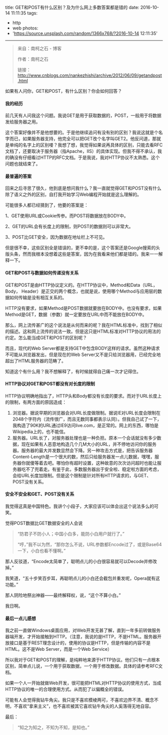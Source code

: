 title: GET和POST有什么区别？及为什么网上多数答案都是错的
date: 2016-10-14 11:11:35
tags:
  - http
  - web
photos:  
  - 'https://source.unsplash.com/random/1366x768/?2016-10-14 12:11:35'
---
> 来自：南柯之石 - 博客
>
> 作者：南柯之石
>
> 链接：http://www.cnblogs.com/nankezhishi/archive/2012/06/09/getandpost.html

如果有人问你，GET和POST，有什么区别？你会如何回答？
<!--more-->
#### 我的经历

前几天有人问我这个问题。我说GET是用于获取数据的，POST，一般用于将数据发给服务器之用。

这个答案好像并不是他想要的。于是他继续追问有没有别的区别？我说这就是个名字而已，如果服务器支持，他完全可以把GET改个名字叫GET2。他反问道，那就是单纯的名字上的区别喽？我想了想，我觉得如果说再具体的区别，只能去看RFC文档了，还要取决于服务器（指Apache，IIS）的具体实现。但我不得不承认，我的确没有仔细看过HTTP的RFC文档。于是我说，我对HTTP协议不太熟悉。这个问题也就结束了。

#### 最普遍的答案

回来之后寻思了很久，他到底是想问我什么？我一直就觉得GET和POST没有什么除了语义之外的区别，自打我开始学习Web编程开始就是这么理解的。

可能很多人都已经猜到了，他要的答案是：

1、GET使用URL或Cookie传参。而POST将数据放在BODY中。

2、GET的URL会有长度上的限制，则POST的数据则可以非常大。

3、POST比GET安全，因为数据在地址栏上不可见。

但是很不幸，这些区别全是错误的，更不幸的是，这个答案还是Google搜索的头版头条，然而我根本没想着这些是答案，因为在我看来他们都是错的。我来一一解释一下。

#### GET和POST与数据如何传递没有关系

GET和POST是由HTTP协议定义的。在HTTP协议中，Method和Data（URL， Body， Header）是正交的两个概念，也就是说，使用哪个Method与应用层的数据如何传输是没有相互关系的。

HTTP没有要求，如果Method是POST数据就要放在BODY中。也没有要求，如果Method是GET，数据（参数）就一定要放在URL中而不能放在BODY中。

那么，网上流传甚广的这个说法是从何而来的呢？我在HTML标准中，找到了相似的描述。这和网上流传的说法一致。但是这只是HTML标准对HTTP协议的用法的约定。怎么能当成GET和POST的区别呢？

而且，现代的Web Server都是支持GET中包含BODY这样的请求。虽然这种请求不可能从浏览器发出，但是现在的Web Server又不是只给浏览器用，已经完全地超出了HTML服务器的范畴了。

知道这个有什么用？我不想解释了，有时候就得自己痛一次才记得住。

#### HTTP协议对GET和POST都没有对长度的限制

HTTP协议明确地指出了，HTTP头和Body都没有长度的要求。而对于URL长度上的限制，有两方面的原因造成：

1. 浏览器。据说早期的浏览器会对URL长度做限制。据说IE对URL长度会限制在2048个字符内（流传很广，而且无数同事都表示认同）。但我自己试了一下，我构造了90K的URL通过IE9访问live.com，是正常的。网上的东西，哪怕是Wikipedia上的，也不能信。
2. 服务器。URL长了，对服务器处理也是一种负担。原本一个会话就没有多少数据，现在如果有人恶意地构造几个几M大小的URL，并不停地访问你的服务器。服务器的最大并发数显然会下降。另一种攻击方式是，把告诉服务器Content-Length是一个很大的数，然后只给服务器发一点儿数据，嘿嘿，服务器你就傻等着去吧。哪怕你有超时设置，这种故意的次次访问超时也能让服务器吃不了兜着走。有鉴于此，多数服务器出于安全啦、稳定啦方面的考虑，会给URL长度加限制。但是这个限制是针对所有HTTP请求的，与GET、POST没有关系。

#### 安全不安全和GET、POST没有关系

我觉得这真是中国特色。我讲个小段子，大家应该可以体会出这个说法多么的可笑。

觉得POST数据比GET数据安全的人会说

> “防君子不防小人；中国小白多，能防小白用户就行了。”
>
> “哼，”我不以为然，“那你怎么不说，URL参数都Encode过了，或是Base64一下，小白也看不懂啊。”

那人反驳道，“Encode太简单了，聪明点儿的小白很容易就可以Decode并修改掉。”

我笑道，“五十步笑百步耳，再聪明点儿的小白还会截包并重发呢，Opera就有这功能。”

那人阴险地祭出神器——最终解释权，说，“这个不算小白。”

我日啊。

#### 最后一点儿感想

我之前一直做Windows桌面应用，对Web开发无甚了解，直到一年多前转做服务器端开发，才开始接触到HTTP。（注意，我说的是HTTP，不是HTML。服务器开放接口是基于REST理念设计的，使用的协议是HTTP，但是传输的内容不是HTML。这不是Web Server，而是一个Web Service）

所以我对于GET和POST的理解，是纯粹地来源于HTTP协议。他们只有一点根本区别，简单点儿说，一个用于获取数据，一个用于修改数据。具体的请参考RFC文档。

如果一个人一开始就做Web开发，很可能把HTML对HTTP协议的使用方式，当成HTTP协议的唯一的合理使用方式。从而犯了以偏概全的错误。

可能有人会觉得我钻牛角尖。我只是不喜欢模棱两可，不喜欢边界不清、概念不明，不喜欢“拿来主义”，也不喜欢被其它喜欢钻牛角尖的人奚落得无地自容。

最后：

> “知之为知之，不知为不知，是知也。”
